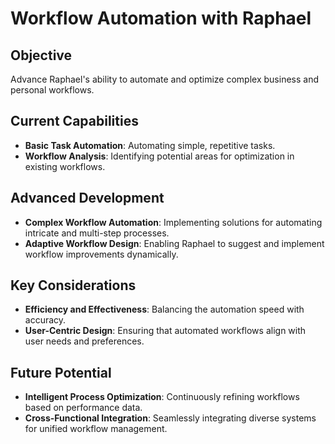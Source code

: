 # Workflow Automation with Raphael

## Objective

Advance Raphael's ability to automate and optimize complex business and personal workflows.

## Current Capabilities

- **Basic Task Automation**: Automating simple, repetitive tasks.
- **Workflow Analysis**: Identifying potential areas for optimization in existing workflows.

## Advanced Development

- **Complex Workflow Automation**: Implementing solutions for automating intricate and multi-step processes.
- **Adaptive Workflow Design**: Enabling Raphael to suggest and implement workflow improvements dynamically.

## Key Considerations

- **Efficiency and Effectiveness**: Balancing the automation speed with accuracy.
- **User-Centric Design**: Ensuring that automated workflows align with user needs and preferences.

## Future Potential

- **Intelligent Process Optimization**: Continuously refining workflows based on performance data.
- **Cross-Functional Integration**: Seamlessly integrating diverse systems for unified workflow management.
